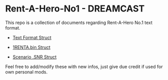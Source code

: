 # Rent-A-Hero-No1  -  DREAMCAST

This repo is a collection of documents regarding Rent-A-Hero No.1 text format.

- [Text Format Struct](TEXT_Format.md)

- [1RENTA.bin Struct](1RENTA.bin_Text_Struct.md)

- [Scenario .SNR Struct](SNR_Files.md)



Feel free to add/modify these with new infos, just give due credit if used for own personal mods.
